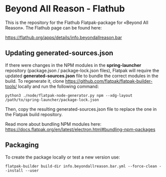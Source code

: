 # Beyond All Reason - Flathub

This is the repository for the Flathub Flatpak-package for «Beyond All Reason». The Flathub page can
be found here:

https://flathub.org/apps/details/info.beyondallreason.bar


## Updating generated-sources.json

If there were changes in the NPM modules in the **spring-launcher** repository (package.json / package-lock.json files), Flatpak will require the updated **generated-sources.json** file to bundle the correct modules in the build.
To regenerate it, clone https://github.com/flatpak/flatpak-builder-tools/ locally and run the following command:
```
python3 ./node/flatpak-node-generator.py npm --xdg-layout /path/to/spring-launcher/package-lock.json
```
Then, copy the resulting generated-sources.json file to replace the one in the Flatpak build repository.

Read more about bundling NPM modules here: https://docs.flatpak.org/en/latest/electron.html#bundling-npm-packages


## Packaging

To create the package locally or test a new version use:

```
flatpak-builder build-dir info.beyondallreason.bar.yml --force-clean --install --user
```
